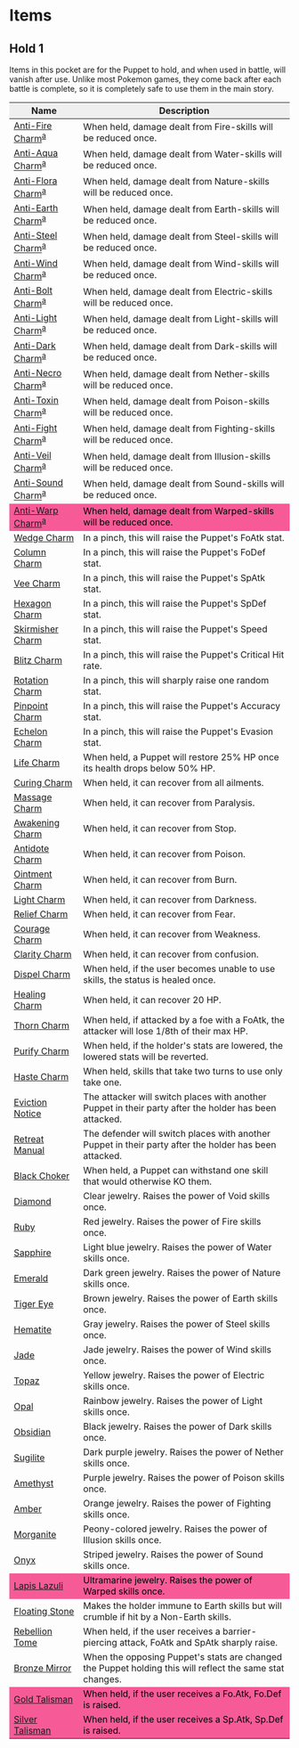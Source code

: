 # <span>Items</span>

<h2><span>Hold 1</span></h2>
<p>Items in this pocket are for the Puppet to hold, and when used in battle, will vanish after use. Unlike most Pokemon games, they come back after each battle is complete, so it is completely safe to use them in the main story.</p>

<table class="sortable">
<thead><tr>
<th scope="col" style="background-color:#efefef;" class="headerSort" tabindex="0" role="columnheader button" title="Sort ascending">Name
</th>
<th scope="col" style="background-color:#efefef;" class="headerSort" tabindex="0" role="columnheader button" title="Sort ascending">Description
</th></tr></thead><tbody>
<tr>
<td><a href="/wiki/Anti-Fire_Charm" class="mw-redirect" title="Anti-Fire Charm">Anti-Fire Charm</a><sup class="reference plainlinks nourlexpansion" id="ref_a"><a href="#endnote_a">a</a></sup>
</td>
<td>When held, damage dealt from Fire-skills will be reduced once.
</td></tr>
<tr>
<td><a href="/wiki/Anti-Aqua_Charm" class="mw-redirect" title="Anti-Aqua Charm">Anti-Aqua Charm</a><sup class="reference plainlinks nourlexpansion" id="ref_a"><a href="#endnote_a">a</a></sup>
</td>
<td>When held, damage dealt from Water-skills will be reduced once.
</td></tr>
<tr>
<td><a href="/wiki/Anti-Flora_Charm" class="mw-redirect" title="Anti-Flora Charm">Anti-Flora Charm</a><sup class="reference plainlinks nourlexpansion" id="ref_a"><a href="#endnote_a">a</a></sup>
</td>
<td>When held, damage dealt from Nature-skills will be reduced once.
</td></tr>
<tr>
<td><a href="/wiki/Anti-Earth_Charm" class="mw-redirect" title="Anti-Earth Charm">Anti-Earth Charm</a><sup class="reference plainlinks nourlexpansion" id="ref_a"><a href="#endnote_a">a</a></sup>
</td>
<td>When held, damage dealt from Earth-skills will be reduced once.
</td></tr>
<tr>
<td><a href="/wiki/Anti-Steel_Charm" class="mw-redirect" title="Anti-Steel Charm">Anti-Steel Charm</a><sup class="reference plainlinks nourlexpansion" id="ref_a"><a href="#endnote_a">a</a></sup>
</td>
<td>When held, damage dealt from Steel-skills will be reduced once.
</td></tr>
<tr>
<td><a href="/wiki/Anti-Wind_Charm" class="mw-redirect" title="Anti-Wind Charm">Anti-Wind Charm</a><sup class="reference plainlinks nourlexpansion" id="ref_a"><a href="#endnote_a">a</a></sup>
</td>
<td>When held, damage dealt from Wind-skills will be reduced once.
</td></tr>
<tr>
<td><a href="/wiki/Anti-Bolt_Charm" class="mw-redirect" title="Anti-Bolt Charm">Anti-Bolt Charm</a><sup class="reference plainlinks nourlexpansion" id="ref_a"><a href="#endnote_a">a</a></sup>
</td>
<td>When held, damage dealt from Electric-skills will be reduced once.
</td></tr>
<tr>
<td><a href="/wiki/Anti-Light_Charm" class="mw-redirect" title="Anti-Light Charm">Anti-Light Charm</a><sup class="reference plainlinks nourlexpansion" id="ref_a"><a href="#endnote_a">a</a></sup>
</td>
<td>When held, damage dealt from Light-skills will be reduced once.
</td></tr>
<tr>
<td><a href="/wiki/Anti-Dark_Charm" class="mw-redirect" title="Anti-Dark Charm">Anti-Dark Charm</a><sup class="reference plainlinks nourlexpansion" id="ref_a"><a href="#endnote_a">a</a></sup>
</td>
<td>When held, damage dealt from Dark-skills will be reduced once.
</td></tr>
<tr>
<td><a href="/wiki/Anti-Necro_Charm" class="mw-redirect" title="Anti-Necro Charm">Anti-Necro Charm</a><sup class="reference plainlinks nourlexpansion" id="ref_a"><a href="#endnote_a">a</a></sup>
</td>
<td>When held, damage dealt from Nether-skills will be reduced once.
</td></tr>
<tr>
<td><a href="/wiki/Anti-Toxin_Charm" class="mw-redirect" title="Anti-Toxin Charm">Anti-Toxin Charm</a><sup class="reference plainlinks nourlexpansion" id="ref_a"><a href="#endnote_a">a</a></sup>
</td>
<td>When held, damage dealt from Poison-skills will be reduced once.
</td></tr>
<tr>
<td><a href="/wiki/Anti-Fight_Charm" class="mw-redirect" title="Anti-Fight Charm">Anti-Fight Charm</a><sup class="reference plainlinks nourlexpansion" id="ref_a"><a href="#endnote_a">a</a></sup>
</td>
<td>When held, damage dealt from Fighting-skills will be reduced once.
</td></tr>
<tr>
<td><a href="/wiki/Anti-Veil_Charm" class="mw-redirect" title="Anti-Veil Charm">Anti-Veil Charm</a><sup class="reference plainlinks nourlexpansion" id="ref_a"><a href="#endnote_a">a</a></sup>
</td>
<td>When held, damage dealt from Illusion-skills will be reduced once.
</td></tr>
<tr>
<td><a href="/wiki/Anti-Sound_Charm" class="mw-redirect" title="Anti-Sound Charm">Anti-Sound Charm</a><sup class="reference plainlinks nourlexpansion" id="ref_a"><a href="#endnote_a">a</a></sup>
</td>
<td>When held, damage dealt from Sound-skills will be reduced once.
</td></tr>
<tr>
<td style="background-color: #F75B97; color: black;"><a href="/wiki/Anti-Warp_Charm" class="mw-redirect" title="Anti-Warp Charm">Anti-Warp Charm</a><sup class="reference plainlinks nourlexpansion" id="ref_a"><a href="#endnote_a">a</a></sup>
</td>
<td style="background-color: #F75B97; color: black;">When held, damage dealt from Warped-skills will be reduced once.
</td></tr>
<tr>
<td><a href="/wiki/Wedge_Charm?action=edit&amp;redlink=1" class="new" title="Wedge Charm (page does not exist)">Wedge Charm</a>
</td>
<td>In a pinch, this will raise the Puppet's FoAtk stat.
</td></tr>
<tr>
<td><a href="/wiki/Column_Charm?action=edit&amp;redlink=1" class="new" title="Column Charm (page does not exist)">Column Charm</a>
</td>
<td>In a pinch, this will raise the Puppet's FoDef stat.
</td></tr>
<tr>
<td><a href="/wiki/Vee_Charm?action=edit&amp;redlink=1" class="new" title="Vee Charm (page does not exist)">Vee Charm</a>
</td>
<td>In a pinch, this will raise the Puppet's SpAtk stat.
</td></tr>
<tr>
<td><a href="/wiki/Hexagon_Charm?action=edit&amp;redlink=1" class="new" title="Hexagon Charm (page does not exist)">Hexagon Charm</a>
</td>
<td>In a pinch, this will raise the Puppet's SpDef stat.
</td></tr>
<tr>
<td><a href="/wiki/Skirmisher_Charm?action=edit&amp;redlink=1" class="new" title="Skirmisher Charm (page does not exist)">Skirmisher Charm</a>
</td>
<td>In a pinch, this will raise the Puppet's Speed stat.
</td></tr>
<tr>
<td><a href="/wiki/Blitz_Charm?action=edit&amp;redlink=1" class="new" title="Blitz Charm (page does not exist)">Blitz Charm</a>
</td>
<td>In a pinch, this will raise the Puppet's Critical Hit rate.
</td></tr>
<tr>
<td><a href="/wiki/Rotation_Charm?action=edit&amp;redlink=1" class="new" title="Rotation Charm (page does not exist)">Rotation Charm</a>
</td>
<td>In a pinch, this will sharply raise one random stat.
</td></tr>
<tr>
<td><a href="/wiki/Pinpoint_Charm?action=edit&amp;redlink=1" class="new" title="Pinpoint Charm (page does not exist)">Pinpoint Charm</a>
</td>
<td>In a pinch, this will raise the Puppet's Accuracy stat.
</td></tr>
<tr>
<td><a href="/wiki/Echelon_Charm?action=edit&amp;redlink=1" class="new" title="Echelon Charm (page does not exist)">Echelon Charm</a>
</td>
<td>In a pinch, this will raise the Puppet's Evasion stat.
</td></tr>
<tr>
<td><a href="/wiki/Life_Charm" class="mw-redirect" title="Life Charm">Life Charm</a>
</td>
<td>When held, a Puppet will restore 25% HP once its health drops below 50% HP.
</td></tr>
<tr>
<td><a href="/wiki/Curing_Charm" class="mw-redirect" title="Curing Charm">Curing Charm</a>
</td>
<td>When held, it can recover from all ailments.
</td></tr>
<tr>
<td><a href="/wiki/Massage_Charm" class="mw-redirect" title="Massage Charm">Massage Charm</a>
</td>
<td>When held, it can recover from Paralysis.
</td></tr>
<tr>
<td><a href="/wiki/Awakening_Charm" class="mw-redirect" title="Awakening Charm">Awakening Charm</a>
</td>
<td>When held, it can recover from Stop.
</td></tr>
<tr>
<td><a href="/wiki/Antidote_Charm" class="mw-redirect" title="Antidote Charm">Antidote Charm</a>
</td>
<td>When held, it can recover from Poison.
</td></tr>
<tr>
<td><a href="/wiki/Ointment_Charm" class="mw-redirect" title="Ointment Charm">Ointment Charm</a>
</td>
<td>When held, it can recover from Burn.
</td></tr>
<tr>
<td><a href="/wiki/Light_Charm" class="mw-redirect" title="Light Charm">Light Charm</a>
</td>
<td>When held, it can recover from Darkness.
</td></tr>
<tr>
<td><a href="/wiki/Relief_Charm" class="mw-redirect" title="Relief Charm">Relief Charm</a>
</td>
<td>When held, it can recover from Fear.
</td></tr>
<tr>
<td><a href="/wiki/Courage_Charm" class="mw-redirect" title="Courage Charm">Courage Charm</a>
</td>
<td>When held, it can recover from Weakness.
</td></tr>
<tr>
<td><a href="/wiki/Clarity_Charm" class="mw-redirect" title="Clarity Charm">Clarity Charm</a>
</td>
<td>When held, it can recover from confusion.
</td></tr>
<tr>
<td><a href="/wiki/Dispel_Charm" class="mw-redirect" title="Dispel Charm">Dispel Charm</a>
</td>
<td>When held, if the user becomes unable to use skills, the status is healed once.
</td></tr>
<tr>
<td><a href="/wiki/Healing_Charm?action=edit&amp;redlink=1" class="new" title="Healing Charm (page does not exist)">Healing Charm</a>
</td>
<td>When held, it can recover 20 HP.
</td></tr>
<tr>
<td><a href="/wiki/Thorn_Charm?action=edit&amp;redlink=1" class="new" title="Thorn Charm (page does not exist)">Thorn Charm</a>
</td>
<td>When held, if attacked by a foe with a FoAtk, the attacker will lose 1/8th of their max HP.
</td></tr>
<tr>
<td><a href="/wiki/Purify_Charm?action=edit&amp;redlink=1" class="new" title="Purify Charm (page does not exist)">Purify Charm</a>
</td>
<td>When held, if the holder's stats are lowered, the lowered stats will be reverted.
</td></tr>
<tr>
<td><a href="/wiki/Haste_Charm?action=edit&amp;redlink=1" class="new" title="Haste Charm (page does not exist)">Haste Charm</a>
</td>
<td>When held, skills that take two turns to use only take one.
</td></tr>
<tr>
<td><a href="/wiki/Eviction_Notice?action=edit&amp;redlink=1" class="new" title="Eviction Notice (page does not exist)">Eviction Notice</a>
</td>
<td>The attacker will switch places with another Puppet in their party after the holder has been attacked.
</td></tr>
<tr>
<td><a href="/wiki/Retreat_Manual?action=edit&amp;redlink=1" class="new" title="Retreat Manual (page does not exist)">Retreat Manual</a>
</td>
<td>The defender will switch places with another Puppet in their party after the holder has been attacked.
</td></tr>
<tr>
<td><a href="/wiki/Black_Choker?action=edit&amp;redlink=1" class="new" title="Black Choker (page does not exist)">Black Choker</a>
</td>
<td>When held, a Puppet can withstand one skill that would otherwise KO them.
</td></tr>
<tr>
<td><a href="/wiki/Type-Boosting_Items" title="Type-Boosting Items">Diamond</a>
</td>
<td>Clear jewelry. Raises the power of Void skills once.
</td></tr>
<tr>
<td><a href="/wiki/Type-Boosting_Items" title="Type-Boosting Items">Ruby</a>
</td>
<td>Red jewelry. Raises the power of Fire skills once.
</td></tr>
<tr>
<td><a href="/wiki/Type-Boosting_Items" title="Type-Boosting Items">Sapphire</a>
</td>
<td>Light blue jewelry. Raises the power of Water skills once.
</td></tr>
<tr>
<td><a href="/wiki/Type-Boosting_Items" title="Type-Boosting Items">Emerald</a>
</td>
<td>Dark green jewelry. Raises the power of Nature skills once.
</td></tr>
<tr>
<td><a href="/wiki/Type-Boosting_Items" title="Type-Boosting Items">Tiger Eye</a>
</td>
<td>Brown jewelry. Raises the power of Earth skills once.
</td></tr>
<tr>
<td><a href="/wiki/Type-Boosting_Items" title="Type-Boosting Items">Hematite</a>
</td>
<td>Gray jewelry. Raises the power of Steel skills once.
</td></tr>
<tr>
<td><a href="/wiki/Type-Boosting_Items" title="Type-Boosting Items">Jade</a>
</td>
<td>Jade jewelry. Raises the power of Wind skills once.
</td></tr>
<tr>
<td><a href="/wiki/Type-Boosting_Items" title="Type-Boosting Items">Topaz</a>
</td>
<td>Yellow jewelry. Raises the power of Electric skills once.
</td></tr>
<tr>
<td><a href="/wiki/Type-Boosting_Items" title="Type-Boosting Items">Opal</a>
</td>
<td>Rainbow jewelry. Raises the power of Light skills once.
</td></tr>
<tr>
<td><a href="/wiki/Type-Boosting_Items" title="Type-Boosting Items">Obsidian</a>
</td>
<td>Black jewelry. Raises the power of Dark skills once.
</td></tr>
<tr>
<td><a href="/wiki/Type-Boosting_Items" title="Type-Boosting Items">Sugilite</a>
</td>
<td>Dark purple jewelry. Raises the power of Nether skills once.
</td></tr>
<tr>
<td><a href="/wiki/Type-Boosting_Items" title="Type-Boosting Items">Amethyst</a>
</td>
<td>Purple jewelry. Raises the power of Poison skills once.
</td></tr>
<tr>
<td><a href="/wiki/Type-Boosting_Items" title="Type-Boosting Items">Amber</a>
</td>
<td>Orange jewelry. Raises the power of Fighting skills once.
</td></tr>
<tr>
<td><a href="/wiki/Type-Boosting_Items" title="Type-Boosting Items">Morganite</a>
</td>
<td>Peony-colored jewelry. Raises the power of Illusion skills once.
</td></tr>
<tr>
<td><a href="/wiki/Type-Boosting_Items" title="Type-Boosting Items">Onyx</a>
</td>
<td>Striped jewelry. Raises the power of Sound skills once.
</td></tr>
<tr>
<td style="background-color: #F75B97; color: black;"><a href="/wiki/Type-Boosting_Items" title="Type-Boosting Items">Lapis Lazuli</a>
</td>
<td style="background-color: #F75B97; color: black;">Ultramarine jewelry. Raises the power of Warped skills once.
</td></tr>
<tr>
<td><a href="/wiki/Floating_Stone?action=edit&amp;redlink=1" class="new" title="Floating Stone (page does not exist)">Floating Stone</a>
</td>
<td>Makes the holder immune to Earth skills but will crumble if hit by a Non-Earth skills.
</td></tr>
<tr>
<td><a href="/wiki/Rebellion_Tome?action=edit&amp;redlink=1" class="new" title="Rebellion Tome (page does not exist)">Rebellion Tome</a>
</td>
<td>When held, if the user receives a barrier-piercing attack, FoAtk and SpAtk sharply raise.
</td></tr>
<tr>
<td><a href="/wiki/Bronze_Mirror?action=edit&amp;redlink=1" class="new" title="Bronze Mirror (page does not exist)">Bronze Mirror</a>
</td>
<td>When the opposing Puppet's stats are changed the Puppet holding this will reflect the same stat changes.
</td></tr>
<tr>
<td style="background-color: #F75B97; color: black;"><a href="/wiki/Gold_Talisman?action=edit&amp;redlink=1" class="new" title="Gold Talisman (page does not exist)">Gold Talisman</a>
</td>
<td style="background-color: #F75B97; color: black;">When held, if the user receives a Fo.Atk, Fo.Def is raised.
</td></tr>
<tr>
<td style="background-color: #F75B97; color: black;"><a href="/wiki/Silver_Talisman?action=edit&amp;redlink=1" class="new" title="Silver Talisman (page does not exist)">Silver Talisman</a>
</td>
<td style="background-color: #F75B97; color: black;">When held, if the user receives a Sp.Atk, Sp.Def is raised.
</td></tr>
</tbody>
<tfoot>
  
</tfoot>
</table>
